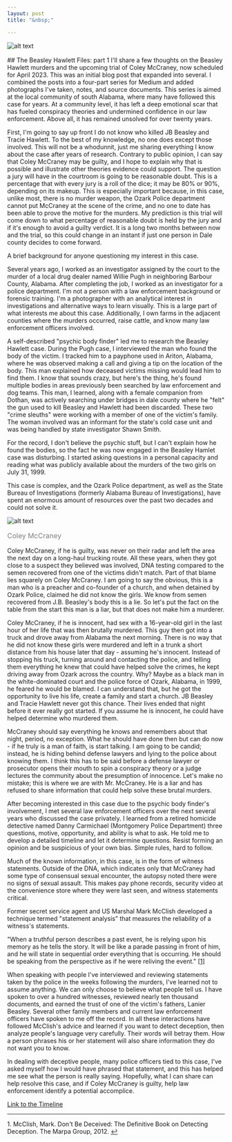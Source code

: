 ```yaml
---
layout: post
title: "&nbsp;"

---
```

![alt text](https://jonkalev.s3.us-west-2.amazonaws.com/20230209-mccraney-diptych.jpg)
<p style="color: grey; font-size: 16px;"></p>
## The Beasley Hawlett Files: part 1
I'll share a few thoughts on the Beasley Hawlett murders and the upcoming trial of Coley McCraney, now scheduled for April 2023. This was an initial blog post that expanded into several. I combined the posts into a four-part series for Medium and added photographs I've taken, notes, and source documents. This series is aimed at the local community of south Alabama, where many have followed this case for years. At a community level, it has left a deep emotional scar that has fueled conspiracy theories and undermined confidence in our law enforcement. Above all, it has remained unsolved for over twenty years.

First, I'm going to say up front I do not know who killed JB Beasley and Tracie Hawlett. To the best of my knowledge, no one does except those involved. This will not be a whodunnit, just me sharing everything I know about the case after years of research.
Contrary to public opinion, I can say that Coley McCraney may be guilty, and I hope to explain why that is possible and illustrate other theories evidence could support. The question a jury will have in the courtroom is going to be reasonable doubt. This is a percentage that with every jury is a roll of the dice; it may be 80% or 90%, depending on its makeup. This is especially important because, in this case, unlike most, there is no murder weapon, the Ozark Police department cannot put McCraney at the scene of the crime, and no one to date has been able to prove the motive for the murders. My prediction is this trial will come down to what percentage of reasonable doubt is held by the jury and if it's enough to avoid a guilty verdict. It is a long two months between now and the trial, so this could change in an instant if just one person in Dale county decides to come forward.

A brief background for anyone questioning my interest in  this case. 

Several years ago, I worked as an investigator assigned by the court to the murder of a local drug dealer named Willie Pugh in neighboring Barbour County, Alabama. After completing the job, I worked as an investigator for a police department. 
I'm not a person with a law enforcement background or forensic training. I'm a photographer with an analytical interest in investigations and alternative ways to learn visually. This is a large part of what interests me about this case. Additionally, I own farms in the adjacent counties where the murders occurred, raise cattle, and know many law enforcement officers involved.

A self-described "psychic body finder" led me to research the Beasley Hawlett case. During the Pugh case, I interviewed the man who found the body of the victim. I tracked him to a payphone used in Ariton, Alabama, where he was observed making a call and giving a tip on the location of the body. This man explained how deceased victims missing would lead him to find them. I know that sounds crazy, but here's the thing, he's found multiple bodies in areas previously been searched by law enforcement and dog teams. This man, I learned, along with a female companion from Dothan, was actively searching under bridges in dale county where he "felt" the gun used to kill Beasley and Hawlett had been discarded. These two "crime sleuths" were working with a member of one of the victim's family. The woman involved was an informant for the state's cold case unit and was being handled by state investigator Shawn Smith.

For the record, I don't believe the psychic stuff, but I can't explain how he found the bodies, so the fact he was now engaged in the Beasley Hamlet case was disturbing. I started asking questions in a personal capacity and reading what was publicly available about the murders of the two girls on July 31, 1999.

This case is complex, and the Ozark Police department, as well as the State Bureau of Investigations (formerly Alabama Bureau of Investigations), have spent an enormous amount of resources over the past two decades and could not solve it.

![alt text](https://jonkalev.s3.us-west-2.amazonaws.com/coley-2.jpg)
<p style="color: grey; font-size: 16px;">Coley McCraney</p>

Coley McCraney, if he is guilty, was never on their radar and left the area the next day on a long-haul trucking route. All these years, when they got close to a suspect they believed was involved, DNA testing compared to the semen recovered from one of the victims didn't match. Part of that blame lies squarely on Coley McCraney.
I am going to say the obvious, this is a man who is a preacher and co-founder of a church, and when detained by Ozark Police, claimed he did not know the girls.
We know from semen recovered from J.B. Beasley's body this is a lie.
So let's put the fact on the table from the start this man is a liar, but that does not make him a murderer.

Coley McCraney, if he is innocent, had sex with a 16-year-old girl in the last hour of her life that was then brutally murdered. This guy then got into a truck and drove away from Alabama the next morning. There is no way that he did not know these girls were murdered and left in a trunk a short distance from his house later that day - assuming he's innocent. Instead of stopping his truck, turning around and contacting the police, and telling them everything he knew that could have helped solve the crimes, he kept driving away from Ozark across the country.
Why? Maybe as a black man in the white-dominated court and the police force of Ozark, Alabama, in 1999, he feared he would be blamed. I can understand that, but he got the opportunity to live his life, create a family and start a church. JB Beasley and Tracie Hawlett never got this chance. Their lives ended that night before it ever really got started. If you assume he is innocent, he could have helped determine who murdered them.

McCraney should say everything he knows and remembers about that night, period, no exception. What he should have done then but can do now - if he truly is a man of faith, is start talking. I am going to be candid; instead, he is hiding behind defense lawyers and lying to the police about knowing them.
I think this has to be said before a defense lawyer or prosecutor opens their mouth to spin a conspiracy theory or a judge lectures the community about the presumption of innocence. Let's make no mistake; this is where we are with Mr. McCraney. He is a liar and has refused to share information that could help solve these brutal murders. 

After becoming interested in this case due to the psychic body finder's involvement, I met several law enforcement officers over the next several years who discussed the case privately. I learned from a retired homicide detective named Danny Carmichael (Montgomery Police Department) three questions, motive, opportunity, and ability is what to ask. He told me to develop a detailed timeline and let it determine questions. Resist forming an opinion and be suspicious of your own bias. Simple rules, hard to follow.

Much of the known information, in this case, is in the form of witness statements. Outside of the DNA, which indicates only that McCraney had some type of consensual sexual encounter, the autopsy noted there were no signs of sexual assault.
This makes pay phone records, security video at the convenience store where they were last seen, and witness statements critical.

Former secret service agent and US Marshal Mark McClish developed a technique termed "statement analysis" that measures the reliability of a witness's statements.

"When a truthful person describes a past event, he is relying upon his memory as he tells the story. It will be like a parade passing in front of him, and he will state in sequential order everything that is occurring. He should be speaking from the perspective as if he were reliving the event." <a id="footnote-1-ref" href="#footnote-1">[1]</a>

When speaking with people I've interviewed and reviewing statements taken by the police in the weeks following the murders, I've learned not to assume anything. We can only choose to believe what people tell us. I have spoken to over a hundred witnesses, reviewed nearly ten thousand documents, and earned the trust of one of the victim's fathers, Lanier Beasley. Several other family members and current law enforcement officers have spoken to me off the record. In all these interactions have followed McClish's advice and learned if you want to detect deception, then analyze people's language very carefully. Their words will betray them. How a person phrases his or her statement will also share information they do not want you to know.

In dealing with deceptive people, many police officers tied to this case, I've asked myself how I would have phrased that statement, and this has helped me see what the person is really saying. Hopefully, what I can share can help resolve this case, and if Coley McCraney is guilty, help law enforcement identify a potential accomplice.

<a href="https://cdn.knightlab.com/libs/timeline3/latest/embed/index.html?source=1Kx6HveAG-PIUcau7DZXcjseRXzToVDvu0lpETPeQ3IQ&font=Default&lang=en&initial_zoom=2&height=700%27%20width=%27100%25%27%20height=%27700%27%20webkitallowfullscreen%20mozallowfullscreen%20allowfullscreen%20frameborder=%270%27%3E">Link to the Timeline</a>
<hr>


<p id="footnote-1">
   1. McClish, Mark. Don't Be Deceived: The Definitive Book on Detecting Deception. The Marpa Group, 2012. <a href="#footnote-1-ref">&#8617;</a> 
</p>





